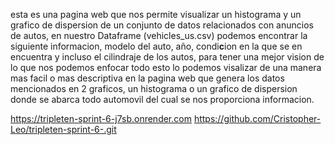 esta es una pagina web  que nos permite visualizar un histograma y un grafico de dispersion de un conjunto de datos relacionados con anuncios de autos, en nuestro Dataframe (vehicles_us.csv) podemos encontrar la siguiente informacion, modelo del auto, año,  condi**c**ion en la que se en encuentra y incluso  el cilindraje de los autos, para tener una mejor vision de lo que nos podemos enfocar 
todo esto lo podemos visalizar de una manera mas facil o mas descriptiva en la pagina web que genera los datos mencionados en 2 graficos, un histograma  o un grafico de dispersion donde se abarca todo automovil del cual se nos proporciona informacion. 
 
https://tripleten-sprint-6-j7sb.onrender.com
https://github.com/Cristopher-Leo/tripleten-sprint-6-.git
